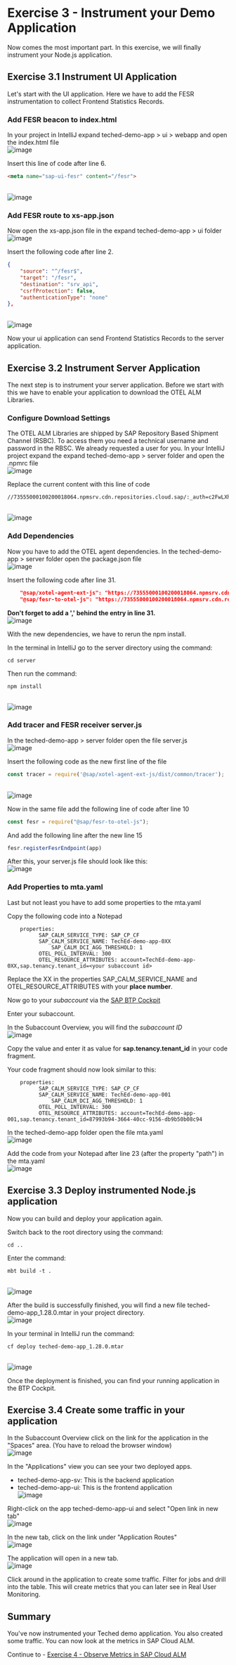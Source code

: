 # Exercise 3 - Instrument your Demo Application

Now comes the most important part. In this exercise, we will finally instrument your Node.js application.

## Exercise 3.1 Instrument UI Application

Let's start with the UI application. Here we have to add the FESR instrumentation to collect Frontend Statistics Records.

### Add FESR beacon to index.html
In your project in IntelliJ expand teched-demo-app > ui > webapp and open the index.html file
<br>![image](https://github.com/SAP-samples/teched2023-XP261/assets/113598836/c0604c4d-348e-4dd2-be5f-b1e2126599d3)

Insert this line of code after line 6.
```html
<meta name="sap-ui-fesr" content="/fesr">
```
<br>![image](https://github.com/SAP-samples/teched2023-XP261/assets/113598836/e2181889-d23e-46dc-b599-611d2265b6c5)

### Add FESR route to xs-app.json 
Now open the xs-app.json file in the expand teched-demo-app > ui folder
<br>![image](https://github.com/SAP-samples/teched2023-XP261/assets/113598836/419e0ae5-d346-46c0-9dad-ec787ebf9fc9)

Insert the following code after line 2.
```json
{
	"source": "^/fesr$",
	"target": "/fesr",
	"destination": "srv_api",
	"csrfProtection": false,
	"authenticationType": "none"
},
```
<br>![image](https://github.com/SAP-samples/teched2023-XP261/assets/113598836/f698dcc4-928a-4f42-955c-b2ebbe47267c)

Now your ui application can send Frontend Statistics Records to the server application. 

## Exercise 3.2 Instrument Server Application

The next step is to instrument your server application. Before we start with this we have to enable your application to download the OTEL ALM Libraries.

### Configure Download Settings
The OTEL ALM Libraries are shipped by SAP Repository Based Shipment Channel (RSBC). To access them you need a technical username and password in the RBSC. 
We already requested a user for you.
In your IntelliJ project expand the expand teched-demo-app > server folder and open the .npmrc file
<br>![image](https://github.com/SAP-samples/teched2023-XP261/assets/113598836/fcc8ec69-63c8-489e-a9d2-94479bf2090a)

Replace the current content with this line of code
```
//73555000100200018064.npmsrv.cdn.repositories.cloud.sap/:_auth=c2FwLXhwMjYxOkpnckVaUHhmSXhTY2tyT0hHWndHZXlKM2JRRlFhRHlV
```
<br>![image](https://github.com/SAP-samples/teched2023-XP261/assets/113598836/dfeac1ab-0bd6-45e0-a95f-438b37d0d9bb)

### Add Dependencies
Now you have to add the OTEL agent dependencies. 
In the teched-demo-app > server folder open the package.json file
<br>![image](https://github.com/SAP-samples/teched2023-XP261/assets/113598836/ca9b4aee-c471-49d7-b868-8968554366db)

Insert the following code after line 31.
```json
    "@sap/xotel-agent-ext-js": "https://73555000100200018064.npmsrv.cdn.repositories.cloud.sap/@sap/xotel-agent-ext-js/-/xotel-agent-ext-js-1.5.2.tgz",
    "@sap/fesr-to-otel-js": "https://73555000100200018064.npmsrv.cdn.repositories.cloud.sap/@sap/fesr-to-otel-js/-/fesr-to-otel-js-1.5.0.tgz"
```
**Don't forget to add a ',' behind the entry in line 31.**
<br>![image](https://github.com/SAP-samples/teched2023-XP261/assets/113598836/02f9b4a7-3aea-4e2f-bb10-883b14ea428a)

With the new dependencies, we have to rerun the npm install.

In the terminal in IntelliJ go to the server directory using the command: 
```shell
cd server
```
Then run the command: 
```shell
npm install
```
<br>![image](https://github.com/SAP-samples/teched2023-XP261/assets/113598836/f32c4379-448b-41f0-bd88-559becf33efa)

### Add tracer and FESR receiver server.js
In the teched-demo-app > server folder open the file server.js
<br>![image](https://github.com/SAP-samples/teched2023-XP261/assets/113598836/27cce1f9-fa35-4c78-87d4-c3aed874a049)

Insert the following code as the new first line of the file
```js
const tracer = require('@sap/xotel-agent-ext-js/dist/common/tracer');
```
<br>![image](https://github.com/SAP-samples/teched2023-XP261/assets/113598836/90bfadda-9fd1-4748-96b0-b2e44275dec5)

Now in the same file add the following line of code after line 10
```js
const fesr = require("@sap/fesr-to-otel-js");
```
And add the following line after the new line 15
```js
fesr.registerFesrEndpoint(app)
```
After this, your server.js file should look like this:
<br>![image](https://github.com/SAP-samples/teched2023-XP261/assets/113598836/9d0890e5-862c-401f-9c7e-65209e71e9dc)

### Add Properties to mta.yaml
Last but not least you have to add some properties to the mta.yaml

Copy the following code into a Notepad
```
    properties:
	      SAP_CALM_SERVICE_TYPE: SAP_CP_CF
	      SAP_CALM_SERVICE_NAME: TechEd-demo-app-0XX
              SAP_CALM_DCI_AGG_THRESHOLD: 1
	      OTEL_POLL_INTERVAL: 300
	      OTEL_RESOURCE_ATTRIBUTES: account=TechEd-demo-app-0XX,sap.tenancy.tenant_id=<your subaccount id>    
```

Replace the XX in the properties SAP_CALM_SERVICE_NAME and OTEL_RESOURCE_ATTRIBUTES with your **place number**.

Now go to your _subaccount_ via the [SAP BTP Cockpit](https://amer.cockpit.btp.cloud.sap/cockpit/?idp=tdct3ched1.accounts.ondemand.com#/globalaccount/e2a835b0-3011-4c79-818a-d7767c4627cd)

Enter your subaccount.

In the Subaccount Overview, you will find the _subaccount ID_
<br>![image](https://github.com/SAP-samples/teched2023-XP261/assets/113598836/bf89722d-a3c2-4fab-ae7c-16823c4271fc)

Copy the value and enter it as value for **sap.tenancy.tenant_id** in your code fragment.

Your code fragment should now look similar to this:
```
    properties:
	      SAP_CALM_SERVICE_TYPE: SAP_CP_CF
	      SAP_CALM_SERVICE_NAME: TechEd-demo-app-001
              SAP_CALM_DCI_AGG_THRESHOLD: 1
	      OTEL_POLL_INTERVAL: 300
	      OTEL_RESOURCE_ATTRIBUTES: account=TechEd-demo-app-001,sap.tenancy.tenant_id=87993b94-3664-40cc-9156-db9b50b08c94
```

In the teched-demo-app folder open the file mta.yaml
<br>![image](https://github.com/SAP-samples/teched2023-XP261/assets/113598836/2bb1acc4-896c-4c12-b759-dfb222780400)

Add the code from your Notepad after line 23 (after the property "path") in the mta.yaml
<br>![image](https://github.com/SAP-samples/teched2023-XP261/assets/113598836/79018fce-d60d-4dbe-ad3d-7203c1fb7932)

## Exercise 3.3 Deploy instrumented Node.js application

Now you can build and deploy your application again.

Switch back to the root directory using the command: 
```shell
cd ..
```
Enter the command: 
```shell
mbt build -t .
```
<br>![image](https://github.com/SAP-samples/teched2023-XP261/assets/113598836/bb17127d-7cf9-48a1-acb1-e8fc6da2830d)

After the build is successfully finished, you will find a new file teched-demo-app_1.28.0.mtar in your project directory.
<br>![image](https://github.com/SAP-samples/teched2023-XP261/assets/113598836/877924c7-930c-48dc-a3fc-423bf1b50d1f)

In your terminal in IntelliJ run the command: 
```shell
cf deploy teched-demo-app_1.28.0.mtar
```
<br>![image](https://github.com/SAP-samples/teched2023-XP261/assets/113598836/25596fd0-9e42-4653-925c-38562c9d7f9b)

Once the deployment is finished, you can find your running application in the BTP Cockpit.

## Exercise 3.4 Create some traffic in your application

In the Subaccount Overview click on the link for the application in the "Spaces" area. (You have to reload the browser window)
<br>![image](https://github.com/SAP-samples/teched2023-XP261/assets/113598836/613f4713-38a9-49f5-b814-33f5b0cdefc7)

In the "Applications" view you can see your two deployed apps. 
- teched-demo-app-sv: This is the backend application
- teched-demo-app-ui: This is the frontend application
<br>![image](https://github.com/SAP-samples/teched2023-XP261/assets/113598836/0ff9d8a2-d597-454a-b1f1-f358b8b70ea0)

Right-click on the app teched-demo-app-ui and select "Open link in new tab"
<br>![image](https://github.com/SAP-samples/teched2023-XP261/assets/113598836/0e624459-612c-4c84-b4e2-674a34fd5def)

In the new tab, click on the link under "Application Routes"
<br>![image](https://github.com/SAP-samples/teched2023-XP261/assets/113598836/bab2a2bf-cca7-4d35-adc5-59b58fc79d05)

The application will open in a new tab. 
<br>![image](https://github.com/SAP-samples/teched2023-XP261/assets/113598836/5eedb189-594b-4bd5-a92b-380694be7498)

Click around in the application to create some traffic. Filter for jobs and drill into the table. This will create metrics that you can later see in Real User Monitoring.

## Summary

You've now instrumented your Teched demo application. You also created some traffic. You can now look at the metrics in SAP Cloud ALM.

Continue to - [Exercise 4 - Observe Metrics in SAP Cloud ALM](../ex4/README.md)

